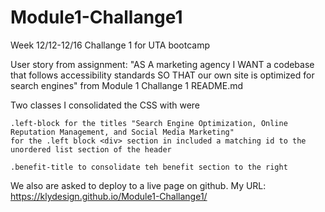 # Module1-Challange1
Week 12/12-12/16 Challange 1 for UTA bootcamp


User story from assignment: "AS A marketing agency
I WANT a codebase that follows accessibility standards
SO THAT our own site is optimized for search engines" from Module 1 Challange 1 README.md

Two classes I consolidated the CSS with were

    .left-block for the titles "Search Engine Optimization, Online Reputation Management, and Social Media Marketing" 
    for the .left block <div> section in included a matching id to the unordered list section of the header

    .benefit-title to consolidate teh benefit section to the right

We also are asked to deploy to a live page on github.
My URL: https://klydesign.github.io/Module1-Challange1/
